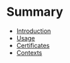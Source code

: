 # Summary

* [Introduction](README.md)
* [Usage](chapters/usage.md)
* [Certificates](chapters/certificates.md)
* [Contexts](chapters/contexts.md)

